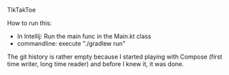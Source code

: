 TikTakToe

How to run this:
    
- In Intellij: Run the main func in the Main.kt class
- commandline: execute "./gradlew run"

The git history is rather empty because I started playing with
Compose (first time writer, long time reader) and before I knew it, 
it was done.
